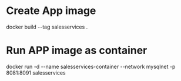 # Create App image
docker build --tag salesservices .

# Run APP image as container
docker run -d --name salesservices-container --network mysqlnet -p 8081:8091 salesservices